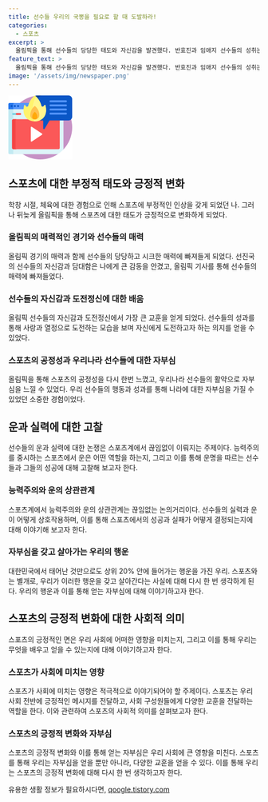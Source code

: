 ```yaml
---
title: 선수들 우리의 국뽕을 필요로 할 때 도발하라!
categories:
  - 스포츠
excerpt: >
  올림픽을 통해 선수들의 당당한 태도와 자신감을 발견했다. 반효진과 임애지 선수들의 성취는 우리에게 새로운 자부심을 안겨주었다. 또한, 선진국의 올림픽 기사는 우리에게 놀라움을 안겨주는 동시에 국내 정치 상황에 대한 참담한 비판을 자아내었다. 선수들의 성취는 우리들에게 우리 모든 사람들이 공유하는 행운이라고 생각한다. 결국, 모든 사람들이 우리의 국가적 현안에 대한 자부심을 가질 수 있는 국뽕(나라를 자랑하는 것)이 필요하다. 그리고 모든 사람들이 태어나면서 받게 되는 운에 대한 인식이 필요하다.
feature_text: >
  올림픽을 통해 선수들의 당당한 태도와 자신감을 발견했다. 반효진과 임애지 선수들의 성취는 우리에게 새로운 자부심을 안겨주었다. 또한, 선진국의 올림픽 기사는 우리에게 놀라움을 안겨주는 동시에 국내 정치 상황에 대한 참담한 비판을 자아내었다. 선수들의 성취는 우리들에게 우리 모든 사람들이 공유하는 행운이라고 생각한다. 결국, 모든 사람들이 우리의 국가적 현안에 대한 자부심을 가질 수 있는 국뽕(나라를 자랑하는 것)이 필요하다. 그리고 모든 사람들이 태어나면서 받게 되는 운에 대한 인식이 필요하다.
image: '/assets/img/newspaper.png'
---
```


<p><img src="/assets/img/news.png" alt="rentncar 속보" /></p>

<h2>스포츠에 대한 부정적 태도와 긍정적 변화</h2>

<p data-ke-size="size16">학창 시절, 체육에 대한 경험으로 인해 스포츠에 부정적인 인상을 갖게 되었던 나. 그러나 뒤늦게 올림픽을 통해 스포츠에 대한 태도가 긍정적으로 변화하게 되었다.</p>

<h3>올림픽의 매력적인 경기와 선수들의 매력</h3>

<p data-ke-size="size16">올림픽 경기의 매력과 함께 선수들의 당당하고 시크한 매력에 빠져들게 되었다. 선진국의 선수들의 자신감과 담대함은 나에게 큰 감동을 안겼고, 올림픽 기사를 통해 선수들의 매력에 빠져들었다.</p>

<h3>선수들의 자신감과 도전정신에 대한 배움</h3>

<p data-ke-size="size16">올림픽 선수들의 자신감과 도전정신에서 가장 큰 교훈을 얻게 되었다. 선수들의 성과를 통해 사랑과 열정으로 도전하는 모습을 보며 자신에게 도전하고자 하는 의지를 얻을 수 있었다.</p>

<h3>스포츠의 공정성과 우리나라 선수들에 대한 자부심</h3>

<p data-ke-size="size16">올림픽을 통해 스포츠의 공정성을 다시 한번 느꼈고, 우리나라 선수들의 활약으로 자부심을 느낄 수 있었다. 우리 선수들의 행동과 성과를 통해 나라에 대한 자부심을 가질 수 있었던 소중한 경험이었다.</p>

<h2>운과 실력에 대한 고찰</h2>

<p data-ke-size="size16">선수들의 운과 실력에 대한 논쟁은 스포츠계에서 끊임없이 이뤄지는 주제이다. 능력주의를 중시하는 스포츠에서 운은 어떤 역할을 하는지, 그리고 이를 통해 운명을 따르는 선수들과 그들의 성공에 대해 고찰해 보고자 한다.</p>

<h3>능력주의와 운의 상관관계</h3>

<p data-ke-size="size16">스포츠계에서 능력주의와 운의 상관관계는 끊임없는 논의거리이다. 선수들의 실력과 운이 어떻게 상호작용하며, 이를 통해 스포츠에서의 성공과 실패가 어떻게 결정되는지에 대해 이야기해 보고자 한다.</p>

<h3>자부심을 갖고 살아가는 우리의 행운</h3>

<p data-ke-size="size16">대한민국에서 태어난 것만으로도 상위 20% 안에 들어가는 행운을 가진 우리. 스포츠와는 별개로, 우리가 이러한 행운을 갖고 살아간다는 사실에 대해 다시 한 번 생각하게 된다. 우리의 행운과 이를 통해 얻는 자부심에 대해 이야기하고자 한다.</p>

<h2>스포츠의 긍정적 변화에 대한 사회적 의미</h2>

<p data-ke-size="size16">스포츠의 긍정적인 면은 우리 사회에 어떠한 영향을 미치는지, 그리고 이를 통해 우리는 무엇을 배우고 얻을 수 있는지에 대해 이야기하고자 한다.</p>

<h3>스포츠가 사회에 미치는 영향</h3>

<p data-ke-size="size16">스포츠가 사회에 미치는 영향은 적극적으로 이야기되어야 할 주제이다. 스포츠는 우리 사회 전반에 긍정적인 메시지를 전달하고, 사회 구성원들에게 다양한 교훈을 전달하는 역할을 한다. 이와 관련하여 스포츠의 사회적 의미를 살펴보고자 한다.</p>

<h3>스포츠의 긍정적 변화와 자부심</h3>

<p data-ke-size="size16">스포츠의 긍정적 변화와 이를 통해 얻는 자부심은 우리 사회에 큰 영향을 미친다. 스포츠를 통해 우리는 자부심을 얻을 뿐만 아니라, 다양한 교훈을 얻을 수 있다. 이를 통해 우리는 스포츠의 긍정적 변화에 대해 다시 한 번 생각하고자 한다.</p>
유용한 생활 정보가 필요하시다면, <a href="https://qoogle.tistory.com" rel="dofollow">qoogle.tistory.com</a>


